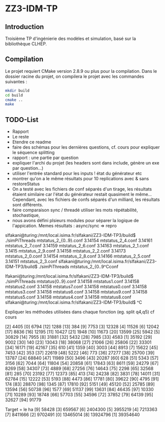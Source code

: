 # ZZ3-IDM-TP

## Introduction
Troisième TP d'ingénierie des modèles et simulation, basé sur la bibliothèque CLHEP.


## Compilation
Le projet requiert CMake version 2.8.9 ou plus pour la compilation.
Dans le dossier racine du projet, on compilera le projet avec les commandes suivantes :
```bash
mkdir build
cd build
cmake ..
make
```

## TODO-List
* Rapport
* Le reste
* Etendre ce readme
* faire des schémas pour les dernières questions, cf. cours pour expliquer le séquence splitting
* rapport : une partie par question
* expliquer l'archi du projet (les headers sont dans include, génère un exe par question...)
* utiliser l'entrée standard pour les inputs ! état du générateur etc
* montrer qu'on a le même résultats pour 10 replications avec & sans restoreStatus
* On a testé avec les fichiers de conf séparés d'un tirage, les résultats étaient similaire car l'état du générateur restait quasiment le même... 
Cependant, avec les fichiers de confs séparés d'un milliard, les résultats sont différents.
* faire comparaison sync / threadé
utiliser les mots répétabilité, stochastique, 
* nous avons défini plsieurs modules pour séparer la logique de l'appication. 
Memes résultats : async/sync => repro

slfakani@turing:/mnt/local.isima.fr/slfakani/ZZ3-IDM-TP3/build$ ./simPiThreads mtstatus_2_{0..9}.conf 3.14154 mtstatus_2_4.conf
3.14161 mtstatus_2_7.conf
3.14159 mtstatus_2_6.conf
3.14163 mtstatus_2_1.conf
3.1415 mtstatus_2_9.conf
3.14158 mtstatus_2_2.conf
3.14173 mtstatus_2_0.conf
3.14154 mtstatus_2_8.conf
3.14166 mtstatus_2_5.conf
3.14151 mtstatus_2_3.conf
slfakani@turing:/mnt/local.isima.fr/slfakani/ZZ3-IDM-TP3/build$ ./simPiThreads mtstatus_2_{0..9^Cconf 

lfakani@turing:/mnt/local.isima.fr/slfakani/ZZ3-IDM-TP3/build$ ./simPiThreads mtstatus{0..9}.conf 
3.14158 mtstatus1.conf
3.14158 mtstatus2.conf
3.14158 mtstatus7.conf
3.14158 mtstatus0.conf
3.14158 mtstatus3.conf
3.14158 mtstatus6.conf
3.14158 mtstatus9.conf
3.14158 mtstatus5.conf
3.14158 mtstatus4.conf
3.14158 mtstatus8.conf
slfakani@turing:/mnt/local.isima.fr/slfakani/ZZ3-IDM-TP3/build$ ^C

Expliquer les méthodes utilisées dans chaque fonction (eg. split q4,q5)
cf cours


[2] 4405
[0] 6794
[12] 1288
[13] 384
[9] 7753
[3] 12328
[4] 11526
[6] 12042
[17] 8836
[16] 12195
[11] 10427
[21] 1948
[10] 11673
[20] 13599
[25] 5942
[5] 30829
[14] 7955
[8] 31881
[32] 5432
[28] 7985
[33] 4583
[1] 35192
[29] 9002
[30] 140
[23] 13043
[18] 38068
[27] 21066
[26] 25806
[22] 33301
[34] 16171
[19] 42167
[35] 610
[41] 1359
[40] 3003
[44] 8913
[7] 15622
[45] 7453
[42] 353
[37] 22619
[48] 5222
[46] 773
[36] 27277
[38] 25700
[39] 13787
[24] 68840
[47] 11989
[50] 3496
[43] 20287
[60] 628
[51] 5343
[57] 3156
[62] 7044
[64] 11804
[54] 20858
[61] 17843
[63] 8611
[59] 24279
[67] 8269
[58] 34307
[73] 4889
[68] 27256
[76] 14643
[75] 2298
[65] 32568
[81] 285
[70] 23192
[77] 12373
[85] 413
[74] 24238
[82] 3831
[78] 14011
[31] 62784
[15] 12222
[53] 5193
[88] 4473
[86] 17781
[80] 39622
[90] 4795
[91] 174
[83] 28870
[98] 1345
[87] 17810
[92] 5151
[49] 45120
[52] 25785
[89] 13594
[56] 50738
[96] 1577
[69] 51137
[99] 13631
[84] 46435
[97] 10330
[71] 10289
[93] 18748
[66] 57703
[55] 34596
[72] 37852
[79] 64139
[95] 32627
[94] 91779


Target = le ha
[9] 58428
[3] 659567
[6] 2404300
[5] 3955219
[4] 7213363
[7] 8411666
[2] 9702491
[0] 13465014
[8] 13924796
[1] 39354640
